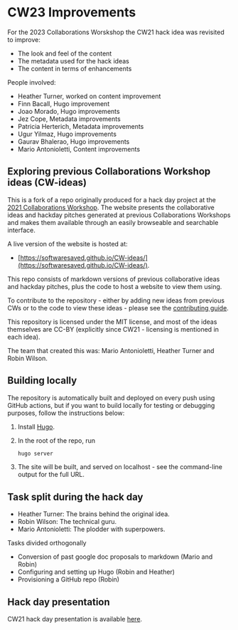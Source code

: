 # CW23 Improvements

For the 2023 Collaborations Worskshop the CW21 hack idea was revisited to improve:

* The look and feel of the content
* The metadata used for the hack ideas
* The content in terms of enhancements

People involved:

* Heather Turner, worked on content improvement
* Finn Bacall, Hugo improvement
* Joao Morado, Hugo improvements
* Jez Cope, Metadata improvements
* Patricia Herterich, Metadata improvements
* Ugur Yilmaz, Hugo improvements
* Gaurav Bhalerao, Hugo improvements
* Mario Antonioletti, Content improvements

## Exploring previous Collaborations Workshop ideas (CW-ideas)

This is a fork of a repo originally produced for a hack day project at the [2021 Collaborations Workshop](http://www.software.ac.uk/cw21). The website presents the collaborative ideas and hackday pitches generated at previous Collaborations Workshops and makes them available through an easily browseable and searchable interface.

A live version of the website is hosted at:

* [https://softwaresaved.github.io/CW-ideas/](https://softwaresaved.github.io/CW-ideas/).

This repo consists of markdown versions of previous collaborative ideas and hackday pitches, plus the code to host a website to view them using.

To contribute to the repository - either by adding new ideas from previous CWs or to the code to view these ideas - please see the [contributing guide](CONTRIBUTING.md).

This repository is licensed under the MIT license, and most of the ideas themselves are CC-BY (explicitly since CW21 - licensing is mentioned in each idea).

The team that created this was: Mario Antonioletti, Heather Turner and Robin Wilson.

## Building locally

The repository is automatically built and deployed on every push using GitHub actions, but if you want to build locally for testing or debugging purposes, follow the instructions below:

1. Install [Hugo](https://gohugo.io/getting-started/installing/).
2. In the root of the repo, run

   ```bash
   hugo server
   ```

3. The site will be built, and served on localhost - see the command-line output for the full URL.

## Task split during the hack day

* Heather Turner: The brains behind the original idea.
* Robin Wilson: The technical guru.
* Mario Antonioletti: The plodder with superpowers.

Tasks divided orthogonally

* Conversion of past google doc proposals to markdown (Mario and Robin)
* Configuring and setting up Hugo (Robin and Heather)
* Provisioning a GitHub repo (Robin)

## Hack day presentation

CW21 hack day presentation is available [here](https://docs.google.com/presentation/d/1GOjaNzfhDBwjr1lmJOlYjHYNzxpctGAla5PxpZDzOIQ/edit?usp=sharing).
